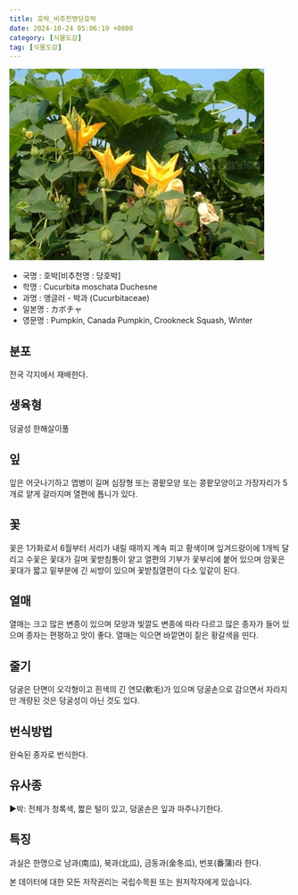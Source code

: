 ```yaml
---
title: 호박_비추천명당호박
date: 2024-10-24 05:06:19 +0800
category: [식물도감]
tag: [식물도감]
---
```




![호박[비추천명 : 당호박]](/assets/img/fileUpload/plants/basic/Cucurbitaceae/Cucurbita/12178/1_th2.JPG)
- 국명 : 호박[비추천명 : 당호박]
- 학명 : Cucurbita moschata Duchesne
- 과명 : 앵글러 - 박과 (Cucurbitaceae)
- 일본명 : カボチャ
- 영문명 : Pumpkin, Canada Pumpkin, Crookneck Squash, Winter


## 분포
전국 각지에서 재배한다.
## 생육형
덩굴성 한해살이풀 
## 잎
잎은 어긋나기하고 엽병이 길며 심장형 또는 콩팥모양 또는 콩팥모양이고 가장자리가 5개로 얕게 갈라지며 열편에 톱니가 있다.
## 꽃
꽃은 1가화로서 6월부터 서리가 내릴 때까지 계속 피고 황색이며 잎겨드랑이에 1개씩 달리고 수꽃은 꽃대가 길며 꽃받침통이 얕고 열편의 기부가 꽃부리에 붙어 있으며 암꽃은 꽃대가 짧고 밑부분에 긴 씨방이 있으며 꽃받침열편이 다소 잎같이 된다.
## 열매
열매는 크고 많은 변종이 있으며 모양과 빛깔도 변종에 따라 다르고 많은 종자가 들어 있으며 종자는 편평하고 맛이 좋다. 열매는 익으면 바깥면이 짙은 황갈색을 띤다.
## 줄기
덩굴은 단면이 오각형이고 흰색의 긴 연모(軟毛)가 있으며 덩굴손으로 감으면서 자라지만 개량된 것은 덩굴성이 아닌 것도 있다.
## 번식방법
완숙된 종자로 번식한다.
## 유사종
▶박: 전체가 청록색, 짧은 털이 있고, 덩굴손은 잎과 마주나기한다.
## 특징
과실은 한명으로 남과(南瓜), 북과(北瓜), 금동과(金冬瓜), 번포(番蒲)라 한다.






본 데이터에 대한 모든 저작권리는 국립수목원 또는 원저작자에게 있습니다.
